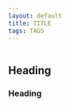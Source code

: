 ```yaml
---
layout: default
title: TITLE
tags: TAGS
---
```


<img class="u-max-full-width" itemprop="image" src="" alt="">

## Heading

<!--more-->

### Heading